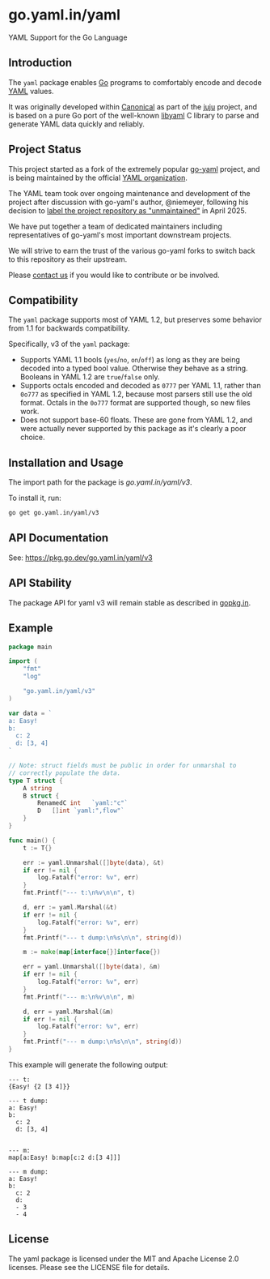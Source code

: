 go.yaml.in/yaml
===============

YAML Support for the Go Language


## Introduction

The `yaml` package enables [Go](https://go.dev/) programs to comfortably encode
and decode [YAML](https://yaml.org/) values.

It was originally developed within [Canonical](https://www.canonical.com) as
part of the [juju](https://juju.ubuntu.com) project, and is based on a pure Go
port of the well-known [libyaml](http://pyyaml.org/wiki/LibYAML) C library to
parse and generate YAML data quickly and reliably.


## Project Status

This project started as a fork of the extremely popular [go-yaml](
https://github.com/go-yaml/yaml/)
project, and is being maintained by the official [YAML organization](
https://github.com/yaml/).

The YAML team took over ongoing maintenance and development of the project after
discussion with go-yaml's author, @niemeyer, following his decision to
[label the project repository as "unmaintained"](
https://github.com/go-yaml/yaml/blob/944c86a7d2/README.md) in April 2025.

We have put together a team of dedicated maintainers including representatives
of go-yaml's most important downstream projects.

We will strive to earn the trust of the various go-yaml forks to switch back to
this repository as their upstream.

Please [contact us](https://cloud-native.slack.com/archives/C08PPAT8PS7) if you
would like to contribute or be involved.


## Compatibility

The `yaml` package supports most of YAML 1.2, but preserves some behavior from
1.1 for backwards compatibility.

Specifically, v3 of the `yaml` package:

* Supports YAML 1.1 bools (`yes`/`no`, `on`/`off`) as long as they are being
  decoded into a typed bool value.
  Otherwise they behave as a string.
  Booleans in YAML 1.2 are `true`/`false` only.
* Supports octals encoded and decoded as `0777` per YAML 1.1, rather than
  `0o777` as specified in YAML 1.2, because most parsers still use the old
  format.
  Octals in the `0o777` format are supported though, so new files work.
* Does not support base-60 floats.
  These are gone from YAML 1.2, and were actually never supported by this
  package as it's clearly a poor choice.


## Installation and Usage

The import path for the package is *go.yaml.in/yaml/v3*.

To install it, run:

```bash
go get go.yaml.in/yaml/v3
```


## API Documentation

See: <https://pkg.go.dev/go.yaml.in/yaml/v3>


## API Stability

The package API for yaml v3 will remain stable as described in [gopkg.in](
https://gopkg.in).


## Example

```go
package main

import (
	"fmt"
	"log"

	"go.yaml.in/yaml/v3"
)

var data = `
a: Easy!
b:
  c: 2
  d: [3, 4]
`

// Note: struct fields must be public in order for unmarshal to
// correctly populate the data.
type T struct {
	A string
	B struct {
		RenamedC int   `yaml:"c"`
		D	[]int `yaml:",flow"`
	}
}

func main() {
	t := T{}

	err := yaml.Unmarshal([]byte(data), &t)
	if err != nil {
		log.Fatalf("error: %v", err)
	}
	fmt.Printf("--- t:\n%v\n\n", t)

	d, err := yaml.Marshal(&t)
	if err != nil {
		log.Fatalf("error: %v", err)
	}
	fmt.Printf("--- t dump:\n%s\n\n", string(d))

	m := make(map[interface{}]interface{})

	err = yaml.Unmarshal([]byte(data), &m)
	if err != nil {
		log.Fatalf("error: %v", err)
	}
	fmt.Printf("--- m:\n%v\n\n", m)

	d, err = yaml.Marshal(&m)
	if err != nil {
		log.Fatalf("error: %v", err)
	}
	fmt.Printf("--- m dump:\n%s\n\n", string(d))
}
```

This example will generate the following output:

```
--- t:
{Easy! {2 [3 4]}}

--- t dump:
a: Easy!
b:
  c: 2
  d: [3, 4]


--- m:
map[a:Easy! b:map[c:2 d:[3 4]]]

--- m dump:
a: Easy!
b:
  c: 2
  d:
  - 3
  - 4
```


## License

The yaml package is licensed under the MIT and Apache License 2.0 licenses.
Please see the LICENSE file for details.
